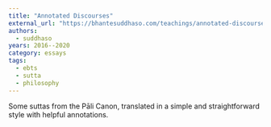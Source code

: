 ```yaml
---
title: "Annotated Discourses"
external_url: "https://bhantesuddhaso.com/teachings/annotated-discourses/"
authors:
  - suddhaso
years: 2016--2020
category: essays
tags:
  - ebts
  - sutta
  - philosophy
---
```


Some suttas from the Pāli Canon, translated in a simple and straightforward style with helpful annotations.
